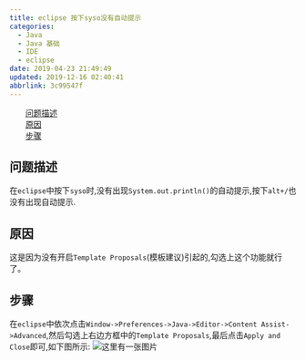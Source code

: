 ```yaml
---
title: eclipse 按下syso没有自动提示
categories: 
  - Java
  - Java 基础
  - IDE
  - eclipse
date: 2019-04-23 21:49:49
updated: 2019-12-16 02:40:41
abbrlink: 3c99547f
---
```

<div id='my_toc'><a href="/blog/3c99547f/#问题描述" class="header_2">问题描述</a><br><a href="/blog/3c99547f/#原因" class="header_2">原因</a><br><a href="/blog/3c99547f/#步骤" class="header_2">步骤</a><br></div>
<style>
    .header_1{
        margin-left: 1em;
    }
    .header_2{
        margin-left: 2em;
    }
    .header_3{
        margin-left: 3em;
    }
    .header_4{
        margin-left: 4em;
    }
    .header_5{
        margin-left: 5em;
    }
    .header_6{
        margin-left: 6em;
    }
</style>
<!--more-->
<script>if (navigator.platform.search('arm')==-1){document.getElementById('my_toc').style.display = 'none';}
var e,p = document.getElementsByTagName('p');while (p.length>0) {e = p[0];e.parentElement.removeChild(e);}
</script>

<!--end-->
## 问题描述 ##
在`eclipse`中按下`syso`时,没有出现`System.out.println()`的自动提示,按下`alt+/`也没有出现自动提示.
## 原因 ##
这是因为没有开启`Template Proposals`(模板建议)引起的,勾选上这个功能就行了。
## 步骤 ##
在`eclipse`中依次点击`Window->Preferences->Java->Editor->Content Assist->Advanced`,然后勾选上右边方框中的`Template Proposals`,最后点击`Apply and Close`即可,如下图所示:
![这里有一张图片](https://image-1257720033.cos.ap-shanghai.myqcloud.com/blog/Java/IDESetting/eclipse/CanNotSYSO/1.png)
